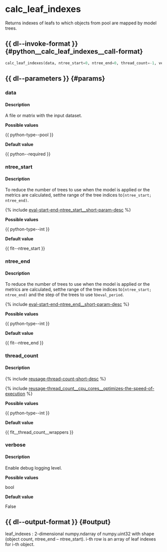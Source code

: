 # calc_leaf_indexes

Returns indexes of leafs to which objects from pool are mapped by model trees.

## {{ dl--invoke-format }} {#python__calc_leaf_indexes__call-format}

```python
calc_leaf_indexes(data, ntree_start=0, ntree_end=0, thread_count=-1, verbose=False)
```

## {{ dl--parameters }} {#params}

### data

#### Description

A file or matrix with the input dataset.

**Possible values**

{{ python-type--pool }}

**Default value**

{{ python--required }}


### ntree_start

#### Description

To reduce the number of trees to use when the model is applied or the metrics are calculated, setthe range of the tree indices to`[ntree_start; ntree_end)`.

{% include [eval-start-end-ntree_start__short-param-desc](../_includes/work_src/reusage-common-phrases/ntree_start__short-param-desc.md) %}

**Possible values**

{{ python-type--int }}

**Default value**

{{ fit--ntree_start }}


### ntree_end

#### Description

To reduce the number of trees to use when the model is applied or the metrics are calculated, setthe range of the tree indices to`[ntree_start; ntree_end)` and the step of the trees to use to`eval_period`.

{% include [eval-start-end-ntree_end__short-param-desc](../_includes/work_src/reusage-common-phrases/ntree_end__short-param-desc.md) %}

**Possible values**

{{ python-type--int }}

**Default value**

{{ fit--ntree_end }}

### thread_count

#### Description

{% include [reusage-thread-count-short-desc](../_includes/work_src/reusage/thread-count-short-desc.md) %}


{% include [reusage-thread_count__cpu_cores__optimizes-the-speed-of-execution](../_includes/work_src/reusage/thread_count__cpu_cores__optimizes-the-speed-of-execution.md) %}

**Possible values**

{{ python-type--int }}

**Default value**

{{ fit__thread_count__wrappers }}


### verbose

#### Description

Enable debug logging level.

**Possible values**

bool

**Default value**

False



## {{ dl--output-format }} {#output}

leaf_indexes : 2-dimensional numpy.ndarray of numpy.uint32 with shape (object count, ntree_end – ntree_start). i-th row is an array of leaf indexes for i-th object.
